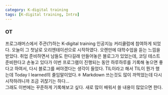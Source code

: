 ```yaml
---
category: K-digital training
tags: [K-digital training, Intro]
---
```


### OT

프로그래머스에서 주관(?)하는 K-digital training 인공지능 커리큘럼에 참여하게 되었다. 오늘이 그 첫날로 오리엔테이션으로 시작하였다. 오랜만에 대학수업을 듣는 느낌을 받았다. 취업 준비하면서 남들도 한다길래 만들어놓은 블로그가 있었는데, 코딩 테스트 준비한다고 손놓고 있다가 이번 프로그램이 진행되는 동안 하루하루를 기록해 놓으면 좋다고 하여서, 다시 블로그를 써야겠다는 생각이 들었다. TIL이라고 해서 TIL이 뭔가 했는데 Today I learned의 줄임말이었다.ㅎ Markdown 쓰는것도 많이 까먹었는데 다시 시작하려니까 조금 귀찮기는 하다...   
그래도 이번에는 꾸준하게 기록해보고 싶다. 새로 많이 배워서 쓸 내용이 많았으면 한다.
